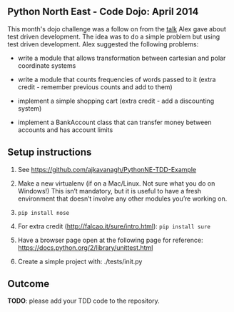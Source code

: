 Python North East - Code Dojo: April 2014
-----------------------------------------

This month's dojo challenge was a follow on from the [talk][talk] Alex
gave about test driven development. The idea was to do a simple
problem but using test driven development. Alex suggested the
following problems:

 - write a module that allows transformation between cartesian and polar
   coordinate systems

 - write a module that counts frequencies of words passed to it
   (extra credit - remember previous counts and add to them)

 - implement a simple shopping cart (extra credit - add a discounting system)

 - implement a BankAccount class that can transfer money between
   accounts and has account limits

Setup instructions
------------------

  1. See https://github.com/ajkavanagh/PythonNE-TDD-Example

  2. Make a new virtualenv (if on a Mac/Linux. Not sure what you do on Windows!)
     This isn’t mandatory, but it is useful to have a fresh environment
     that doesn’t involve any other modules you’re working on.

  3. `pip install nose`

  4. For extra credit (http://falcao.it/sure/intro.html):
     `pip install sure`

  5. Have a browser page open at the following page for reference:
     https://docs.python.org/2/library/unittest.html

  6. Create a simple project with: ./tests/init.py

Outcome
-------

__TODO__: please add your TDD code to the repository.


[talk]: https://github.com/pythonnortheast/slides/tree/master/2014/apr
